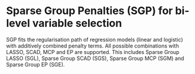# Sparse Group Penalties (SGP) for bi-level variable selection

SGP fits the regularisation path of regression models (linear and logistic) with additively combined penalty terms. All possible combinations with LASSO, SCAD, MCP and EP are supported. This includes Sparse Group LASSO (SGL), Sparse Group SCAD (SGS), Sparse Group MCP (SGM) and Sparse Group EP (SGE).


